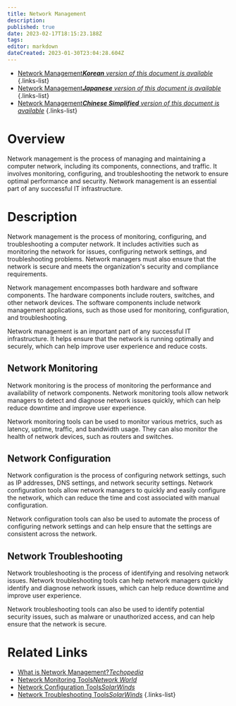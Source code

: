 ```yaml
---
title: Network Management
description: 
published: true
date: 2023-02-17T18:15:23.188Z
tags: 
editor: markdown
dateCreated: 2023-01-30T23:04:28.604Z
---
```


- [Network Management***Korean** version of this document is available*](/ko/Knowledge-base/Dictionary/network-management)
{.links-list}
- [Network Management***Japanese** version of this document is available*](/ja/Knowledge-base/Dictionary/network-management)
{.links-list}
- [Network Management***Chinese Simplified** version of this document is available*](/zh/Knowledge-base/Dictionary/network-management)
{.links-list}

    
# Overview

Network management is the process of managing and maintaining a computer network, including its components, connections, and traffic. It involves monitoring, configuring, and troubleshooting the network to ensure optimal performance and security. Network management is an essential part of any successful IT infrastructure.

# Description

Network management is the process of monitoring, configuring, and troubleshooting a computer network. It includes activities such as monitoring the network for issues, configuring network settings, and troubleshooting problems. Network managers must also ensure that the network is secure and meets the organization's security and compliance requirements. 

Network management encompasses both hardware and software components. The hardware components include routers, switches, and other network devices. The software components include network management applications, such as those used for monitoring, configuration, and troubleshooting. 

Network management is an important part of any successful IT infrastructure. It helps ensure that the network is running optimally and securely, which can help improve user experience and reduce costs.

## Network Monitoring

Network monitoring is the process of monitoring the performance and availability of network components. Network monitoring tools allow network managers to detect and diagnose network issues quickly, which can help reduce downtime and improve user experience. 

Network monitoring tools can be used to monitor various metrics, such as latency, uptime, traffic, and bandwidth usage. They can also monitor the health of network devices, such as routers and switches.

## Network Configuration

Network configuration is the process of configuring network settings, such as IP addresses, DNS settings, and network security settings. Network configuration tools allow network managers to quickly and easily configure the network, which can reduce the time and cost associated with manual configuration. 

Network configuration tools can also be used to automate the process of configuring network settings and can help ensure that the settings are consistent across the network.

## Network Troubleshooting

Network troubleshooting is the process of identifying and resolving network issues. Network troubleshooting tools can help network managers quickly identify and diagnose network issues, which can help reduce downtime and improve user experience. 

Network troubleshooting tools can also be used to identify potential security issues, such as malware or unauthorized access, and can help ensure that the network is secure.

# Related Links

- [What is Network Management?*Techopedia*](https://www.techopedia.com/definition/1214/network-management)
- [Network Monitoring Tools*Network World*](https://www.networkworld.com/article/2229863/network-monitoring-tools-and-software.html)
- [Network Configuration Tools*SolarWinds*](https://www.solarwinds.com/network-configuration-management-software)
- [Network Troubleshooting Tools*SolarWinds*](https://www.solarwinds.com/network-troubleshooting-tools)
{.links-list}